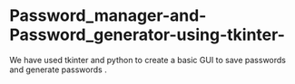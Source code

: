 # Password_manager-and-Password_generator-using-tkinter-
We have used tkinter and python to create a basic GUI  to save passwords and generate passwords .
